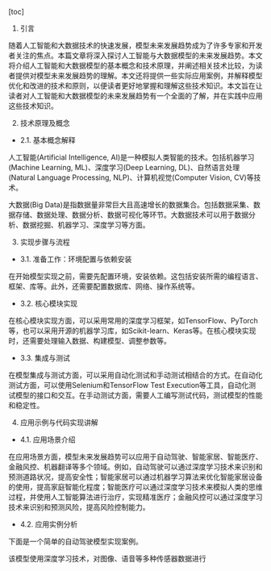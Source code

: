 
[toc]                    
                
                
1. 引言

随着人工智能和大数据技术的快速发展，模型未来发展趋势成为了许多专家和开发者关注的焦点。本篇文章将深入探讨人工智能与大数据模型的未来发展趋势。本文将介绍人工智能和大数据模型的基本概念和技术原理，并阐述相关技术比较，为读者提供对模型未来发展趋势的理解。本文还将提供一些实际应用案例，并解释模型优化和改进的技术和原则，以便读者更好地掌握和理解这些技术知识。本文旨在让读者对人工智能和大数据模型的未来发展趋势有一个全面的了解，并在实践中应用这些技术知识。

2. 技术原理及概念

- 2.1. 基本概念解释

人工智能(Artificial Intelligence, AI)是一种模拟人类智能的技术。包括机器学习(Machine Learning, ML)、深度学习(Deep Learning, DL)、自然语言处理(Natural Language Processing, NLP)、计算机视觉(Computer Vision, CV)等技术。

大数据(Big Data)是指数据量非常巨大且高速增长的数据集合。包括数据采集、数据存储、数据处理、数据分析、数据可视化等环节。大数据技术可以用于数据分析、数据挖掘、机器学习、深度学习等方面。

3. 实现步骤与流程

- 3.1. 准备工作：环境配置与依赖安装

在开始模型实现之前，需要先配置环境，安装依赖。这包括安装所需的编程语言、框架、库等。此外，还需要配置数据库、网络、操作系统等。

- 3.2. 核心模块实现

在核心模块实现方面，可以采用常用的深度学习框架，如TensorFlow、PyTorch等，也可以采用开源的机器学习库，如Scikit-learn、Keras等。在核心模块实现时，还需要处理输入数据、构建模型、调整参数等。

- 3.3. 集成与测试

在模型集成与测试方面，可以采用自动化测试和手动测试相结合的方式。在自动化测试方面，可以使用Selenium和TensorFlow Test Execution等工具，自动化测试模型的接口和交互。在手动测试方面，需要人工编写测试代码，测试模型的性能和稳定性。

4. 应用示例与代码实现讲解

- 4.1. 应用场景介绍

在应用场景方面，模型未来发展趋势可以应用于自动驾驶、智能家居、智能医疗、金融风控、机器翻译等多个领域。例如，自动驾驶可以通过深度学习技术来识别和预测道路状况，提高安全性；智能家居可以通过机器学习算法来优化智能家居设备的使用，提高家庭智能化程度；智能医疗可以通过深度学习技术来模拟人类的思维过程，并使用人工智能算法进行治疗，实现精准医疗；金融风控可以通过深度学习技术来识别和预测风险，提高风险控制能力。

- 4.2. 应用实例分析

下面是一个简单的自动驾驶模型实现案例。

该模型使用深度学习技术，对图像、语音等多种传感器数据进行

